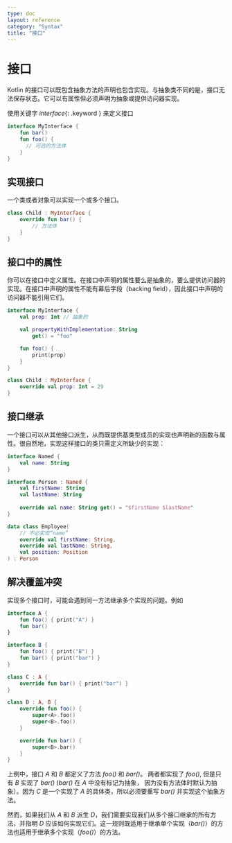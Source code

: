 ```yaml
---
type: doc
layout: reference
category: "Syntax"
title: "接口"
---
```


# 接口

Kotlin 的接口可以既包含抽象方法的声明也包含<!--
-->实现。与抽象类不同的是，接口无法保存状态。它可以有<!--
-->属性但必须声明为抽象或提供访问器实现。

使用关键字 *interface*{: .keyword } 来定义接口


```kotlin
interface MyInterface {
    fun bar()
    fun foo() {
      // 可选的方法体
    }
}
```


## 实现接口

一个类或者对象可以实现一个或多个接口。


```kotlin
class Child : MyInterface {
    override fun bar() {
        // 方法体
    }
}
```


## 接口中的属性

你可以在接口中定义属性。在接口中声明的属性要么是抽象的，要么提供<!--
-->访问器的实现。在接口中声明的属性不能有幕后字段（backing field），因此接口中声明的访问器<!--
-->不能引用它们。



```kotlin
interface MyInterface {
    val prop: Int // 抽象的

    val propertyWithImplementation: String
        get() = "foo"

    fun foo() {
        print(prop)
    }
}

class Child : MyInterface {
    override val prop: Int = 29
}
```


## 接口继承

一个接口可以从其他接口派生，从而既提供基类型成员的实现也声明新的函数与属性。很自然地，实现这样接口的类只需定义所缺少的实现：



```kotlin
interface Named {
    val name: String
}

interface Person : Named {
    val firstName: String
    val lastName: String
    
    override val name: String get() = "$firstName $lastName"
}

data class Employee(
    // 不必实现“name”
    override val firstName: String,
    override val lastName: String,
    val position: Position
) : Person
```


## 解决覆盖冲突

实现多个接口时，可能会遇到同一方法继承多个实现的问题。例如



```kotlin
interface A {
    fun foo() { print("A") }
    fun bar()
}

interface B {
    fun foo() { print("B") }
    fun bar() { print("bar") }
}

class C : A {
    override fun bar() { print("bar") }
}

class D : A, B {
    override fun foo() {
        super<A>.foo()
        super<B>.foo()
    }

    override fun bar() {
        super<B>.bar()
    }
}
```


上例中，接口 *A* 和 *B* 都定义了方法 *foo()* 和 *bar()*。 两者都实现了 *foo()*, 但是只有 *B* 实现了 *bar()* (*bar()* 在 *A* 中没有标记为抽象，
因为没有方法体时默认为抽象）。因为 *C* 是一个实现了 *A* 的具体类，所以必须要重写 *bar()* 并<!--
-->实现这个抽象方法。

然而，如果我们从 *A* 和 *B* 派生 *D*，我们需要实现<!--
-->我们从多个接口继承的所有方法，并指明 *D* 应该如何实现它们。这一规则<!--
-->既适用于继承单个实现（*bar()*）的方法也适用于继承多个实现（*foo()*）的方法。